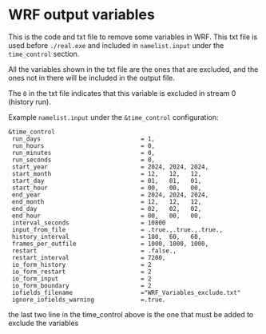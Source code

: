 # WRF output variables

This is the code and txt file to remove some variables in WRF. This txt file is used before `./real.exe` and included in `namelist.input` under the `time_control` section.

All the variables shown in the txt file are the ones that are excluded, and the ones not in there will be included in the output file.

The `0` in the txt file indicates that this variable is excluded in stream 0 (history run).

Example `namelist.input` under the `&time_control` configuration:

```
&time_control
 run_days                            = 1,
 run_hours                           = 0,
 run_minutes                         = 0,
 run_seconds                         = 0,
 start_year                          = 2024, 2024, 2024,
 start_month                         = 12,   12,   12,
 start_day                           = 01,   01,   01,
 start_hour                          = 00,   00,   00,
 end_year                            = 2024, 2024, 2024,
 end_month                           = 12,   12,   12,
 end_day                             = 02,   02,   02,
 end_hour                            = 00,   00,   00,
 interval_seconds                    = 10800
 input_from_file                     = .true.,.true.,.true.,
 history_interval                    = 180,  60,   60,
 frames_per_outfile                  = 1000, 1000, 1000,
 restart                             = .false.,
 restart_interval                    = 7200,
 io_form_history                     = 2
 io_form_restart                     = 2
 io_form_input                       = 2
 io_form_boundary                    = 2
 iofields_filename                   ="WRF_Variables_exclude.txt"
 ignore_iofields_warning             =.true.
```
the last two line in the time_control above is the one that must be added to exclude the variables
